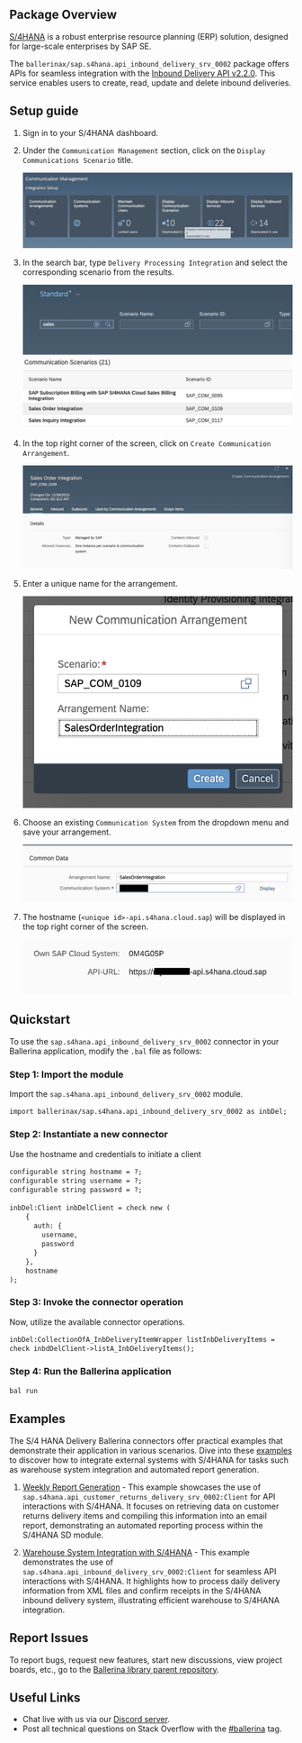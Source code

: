 ## Package Overview

[S/4HANA](https://www.sap.com/india/products/erp/s4hana.html) is a robust enterprise resource planning (ERP) solution,
designed for large-scale enterprises by SAP SE.

The `ballerinax/sap.s4hana.api_inbound_delivery_srv_0002` package offers APIs for seamless integration with the [Inbound Delivery API v2.2.0](https://api.sap.com/api/API_INBOUND_DELIVERY_SRV_0002/overview). This service enables users to create, read, update and delete inbound deliveries.

## Setup guide

1. Sign in to your S/4HANA dashboard.

2. Under the `Communication Management` section, click on the `Display Communications Scenario` title.

   ![Display Scenarios](https://raw.githubusercontent.com/ballerina-platform/module-ballerinax-sap/main/docs/setup/3-1-display-scenarios.png)

3. In the search bar, type `Delivery Processing Integration` and select the corresponding scenario from the results.

   ![Search Sales Order](https://raw.githubusercontent.com/ballerina-platform/module-ballerinax-sap/main/docs/setup/3-2-search-sales-order.png)

4. In the top right corner of the screen, click on `Create Communication Arrangement`.

   ![Click Create Arrangement](https://raw.githubusercontent.com/ballerina-platform/module-ballerinax-sap/main/docs/setup/3-3-click-create-arrangement.png)

5. Enter a unique name for the arrangement.

   ![Give Arrangement Name](https://raw.githubusercontent.com/ballerina-platform/module-ballerinax-sap/main/docs/setup/3-4-give-arrangement-name.png)

6. Choose an existing `Communication System` from the dropdown menu and save your arrangement.

   ![Select Existing Communication Arrangement](https://raw.githubusercontent.com/ballerina-platform/module-ballerinax-sap/main/docs/setup/3-5-select-communication-system.png)

7. The hostname (`<unique id>-api.s4hana.cloud.sap`) will be displayed in the top right corner of the screen.

   ![View Hostname](https://raw.githubusercontent.com/ballerina-platform/module-ballerinax-sap/main/docs/setup/3-6-view-hostname.png)

## Quickstart

To use the `sap.s4hana.api_inbound_delivery_srv_0002` connector in your Ballerina application, modify the `.bal` file as follows:

### Step 1: Import the module

Import the `sap.s4hana.api_inbound_delivery_srv_0002` module.

```ballerina
import ballerinax/sap.s4hana.api_inbound_delivery_srv_0002 as inbDel;
```

### Step 2: Instantiate a new connector

Use the hostname and credentials to initiate a client

```ballerina
configurable string hostname = ?;
configurable string username = ?;
configurable string password = ?;

inbDel:Client inbDelClient = check new (
    {
      auth: {
        username,
        password
      }
    },
    hostname
);
```

### Step 3: Invoke the connector operation

Now, utilize the available connector operations.

```ballerina
inbDel:CollectionOfA_InbDeliveryItemWrapper listInbDeliveryItems = check inbdDelClient->listA_InbDeliveryItems();
```

### Step 4: Run the Ballerina application

```bash
bal run
```

## Examples

The S/4 HANA Delivery Ballerina connectors offer practical examples that demonstrate their application in various
scenarios. Dive into
these [examples](https://github.com/ballerina-platform/module-ballerinax-sap.s4hana.delivery/tree/main/examples) to
discover how to integrate external systems with S/4HANA for tasks such as warehouse system integration and automated
report generation.

1. [Weekly Report Generation](https://github.com/ballerina-platform/module-ballerinax-sap.s4hana.delivery/tree/main/examples/generate-report) -
   This example showcases the use of `sap.s4hana.api_customer_returns_delivery_srv_0002:Client` for API interactions
   with S/4HANA. It focuses on retrieving data on customer returns delivery items and compiling this information into an
   email report, demonstrating an automated reporting process within the S/4HANA SD module.

2. [Warehouse System Integration with S/4HANA](https://github.com/ballerina-platform/module-ballerinax-sap.s4hana.delivery/tree/main/examples/warehouse-to-s4hana) -
   This example demonstrates the use of `sap.s4hana.api_inbound_delivery_srv_0002:Client` for seamless API interactions
   with S/4HANA. It highlights how to process daily delivery information from XML files and confirm receipts in the
   S/4HANA inbound delivery system, illustrating efficient warehouse to S/4HANA integration.

## Report Issues

To report bugs, request new features, start new discussions, view project boards, etc., go to
the [Ballerina library parent repository](https://github.com/ballerina-platform/ballerina-library).

## Useful Links

- Chat live with us via our [Discord server](https://discord.gg/ballerinalang).
- Post all technical questions on Stack Overflow with the [#ballerina](https://stackoverflow.com/questions/tagged/ballerina) tag.